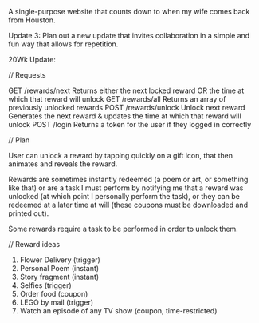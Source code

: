 A single-purpose website that counts down to when my wife comes back from Houston.

Update 3: Plan out a new update that invites collaboration in a simple and fun way that allows for repetition.

20Wk Update:

// Requests

GET /rewards/next
	Returns either the next locked reward OR the time at which that reward will unlock
GET /rewards/all
	Returns an array of previously unlocked rewards
POST /rewards/unlock
	Unlock next reward
	Generates the next reward & updates the time at which that reward will unlock
POST /login
	Returns a token for the user if they logged in correctly

// Plan

User can unlock a reward by tapping quickly on a gift icon, that then animates and reveals the reward.

Rewards are sometimes instantly redeemed (a poem or art, or something like that) or are a task I must perform by notifying me that a reward was unlocked (at which point I personally perform the task), or they can be redeemed at a later time at will (these coupons must be downloaded and printed out).

Some rewards require a task to be performed in order to unlock them.

// Reward ideas

1. Flower Delivery (trigger)
2. Personal Poem (instant)
3. Story fragment (instant)
4. Selfies (trigger)
5. Order food (coupon)
6. LEGO by mail (trigger)
7. Watch an episode of any TV show (coupon, time-restricted)